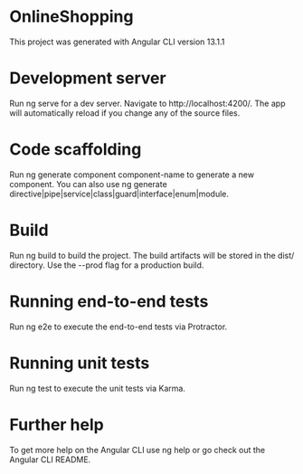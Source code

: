 # OnlineShopping
This project was generated with Angular CLI version 13.1.1

# Development server
Run ng serve for a dev server. Navigate to http://localhost:4200/. The app will automatically reload if you change any of the source files.

# Code scaffolding
Run ng generate component component-name to generate a new component. You can also use ng generate directive|pipe|service|class|guard|interface|enum|module.

# Build
Run ng build to build the project. The build artifacts will be stored in the dist/ directory. Use the --prod flag for a production build.

# Running end-to-end tests
Run ng e2e to execute the end-to-end tests via Protractor.

# Running unit tests
Run ng test to execute the unit tests via Karma.

# Further help
To get more help on the Angular CLI use ng help or go check out the Angular CLI README.
